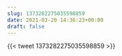 ```yaml
---
slug: 1373282275035598859
date: 2021-03-20 14:36:23+00:00
draft: false
---
```


{{< tweet 1373282275035598859 >}}
